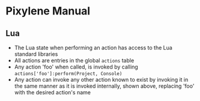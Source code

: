 # Pixylene Manual

## Lua
- The Lua state when performing an action has access to the Lua standard libraries
- All actions are entries in the global `actions` table
- Any action 'foo' when called, is invoked by calling `actions['foo']:perform(Project, Console)`
- Any action can invoke any other action known to exist by invoking it in the same manner as it is invoked internally, shown above, replacing 'foo' with the desired action's name

